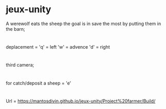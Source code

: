 # jeux-unity

A werewolf eats the sheep the goal is in save the most by putting them in the barn; 
# 
deplacement = 
 'q' = left
 'w' = advence  'd' = right
# 
third camera;
# 
for catch/deposit a sheep = 'e'
#
Url = https://mantosdivin.github.io/jeux-unity/Project%20farmer/Build/
